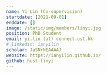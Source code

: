 ```yaml
---
name: Yi Lin (Co-supervision)
startdate: [2021-09-01]
enddate: []
image: /static/img/members/linyi.jpg
position: PhD Student
email: yi.lin (at) connect.ust.hk
# linkedin: ianyilin
scholar: JaSNrNEAAAAJ
website: https://ianyilin.github.io/
github: hust-linyi
---
```

